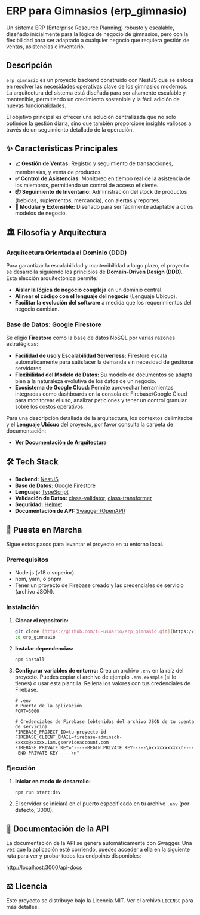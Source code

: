 # ERP para Gimnasios (erp_gimnasio)

Un sistema ERP (Enterprise Resource Planning) robusto y escalable, diseñado inicialmente para la lógica de negocio de gimnasios, pero con la flexibilidad para ser adaptado a cualquier negocio que requiera gestión de ventas, asistencias e inventario.

## Descripción

`erp_gimnasio` es un proyecto backend construido con NestJS que se enfoca en resolver las necesidades operativas clave de los gimnasios modernos. La arquitectura del sistema está diseñada para ser altamente escalable y mantenible, permitiendo un crecimiento sostenible y la fácil adición de nuevas funcionalidades.

El objetivo principal es ofrecer una solución centralizada que no solo optimice la gestión diaria, sino que también proporcione insights valiosos a través de un seguimiento detallado de la operación.

## ✨ Características Principales

* **📈 Gestión de Ventas:** Registro y seguimiento de transacciones, membresías, y venta de productos.
* **✅ Control de Asistencias:** Monitoreo en tiempo real de la asistencia de los miembros, permitiendo un control de acceso eficiente.
* **📦 Seguimiento de Inventario:** Administración del stock de productos (bebidas, suplementos, mercancía), con alertas y reportes.
* **🧩 Modular y Extensible:** Diseñado para ser fácilmente adaptable a otros modelos de negocio.

## 🏛️ Filosofía y Arquitectura

### Arquitectura Orientada al Dominio (DDD)
Para garantizar la escalabilidad y mantenibilidad a largo plazo, el proyecto se desarrolla siguiendo los principios de **Domain-Driven Design (DDD)**. Esta elección arquitectónica permite:
* **Aislar la lógica de negocio compleja** en un dominio central.
* **Alinear el código con el lenguaje del negocio** (Lenguaje Ubicuo).
* **Facilitar la evolución del software** a medida que los requerimientos del negocio cambian.

### Base de Datos: Google Firestore
Se eligió **Firestore** como la base de datos NoSQL por varias razones estratégicas:
* **Facilidad de uso y Escalabilidad Serverless:** Firestore escala automáticamente para satisfacer la demanda sin necesidad de gestionar servidores.
* **Flexibilidad del Modelo de Datos:** Su modelo de documentos se adapta bien a la naturaleza evolutiva de los datos de un negocio.
* **Ecosistema de Google Cloud:** Permite aprovechar herramientas integradas como dashboards en la consola de Firebase/Google Cloud para monitorear el uso, analizar peticiones y tener un control granular sobre los costos operativos.

Para una descripción detallada de la arquitectura, los contextos delimitados y el **Lenguaje Ubicuo** del proyecto, por favor consulta la carpeta de documentación:

* **[Ver Documentación de Arquitectura](./docs/01-ubiquitous-language.md)**

## 🛠️ Tech Stack

* **Backend:** [NestJS](https://nestjs.com/)
* **Base de Datos:** [Google Firestore](https://firebase.google.com/docs/firestore)
* **Lenguaje:** [TypeScript](https://www.typescriptlang.org/)
* **Validación de Datos:** [class-validator](https://github.com/typestack/class-validator), [class-transformer](https://github.com/typestack/class-transformer)
* **Seguridad:** [Helmet](https://helmetjs.github.io/)
* **Documentación de API:** [Swagger (OpenAPI)](https://www.swagger.io/)

## 🚀 Puesta en Marcha

Sigue estos pasos para levantar el proyecto en tu entorno local.

### Prerrequisitos

* Node.js (v18 o superior)
* npm, yarn, o pnpm
* Tener un proyecto de Firebase creado y las credenciales de servicio (archivo JSON).

### Instalación

1.  **Clonar el repositorio:**
    ```bash
    git clone [https://github.com/tu-usuario/erp_gimnasio.git](https://github.com/tu-usuario/erp_gimnasio.git)
    cd erp_gimnasio
    ```

2.  **Instalar dependencias:**
    ```bash
    npm install
    ```

3.  **Configurar variables de entorno:**
    Crea un archivo `.env` en la raíz del proyecto. Puedes copiar el archivo de ejemplo `.env.example` (si lo tienes) o usar esta plantilla. Rellena los valores con tus credenciales de Firebase.

    ```env
    # .env
    # Puerto de la aplicación
    PORT=3000

    # Credenciales de Firebase (obtenidas del archivo JSON de tu cuenta de servicio)
    FIREBASE_PROJECT_ID=tu-proyecto-id
    FIREBASE_CLIENT_EMAIL=firebase-adminsdk-xxxxx@xxxxx.iam.gserviceaccount.com
    FIREBASE_PRIVATE_KEY="-----BEGIN PRIVATE KEY-----\nxxxxxxxxxx\n-----END PRIVATE KEY-----\n"
    ```

### Ejecución

1.  **Iniciar en modo de desarrollo:**
    ```bash
    npm run start:dev
    ```
2.  El servidor se iniciará en el puerto especificado en tu archivo `.env` (por defecto, 3000).

## 📄 Documentación de la API

La documentación de la API se genera automáticamente con Swagger. Una vez que la aplicación esté corriendo, puedes acceder a ella en la siguiente ruta para ver y probar todos los endpoints disponibles:

[http://localhost:3000/api-docs](http://localhost:3000/api-docs)

## ⚖️ Licencia

Este proyecto se distribuye bajo la Licencia MIT. Ver el archivo `LICENSE` para más detalles.
